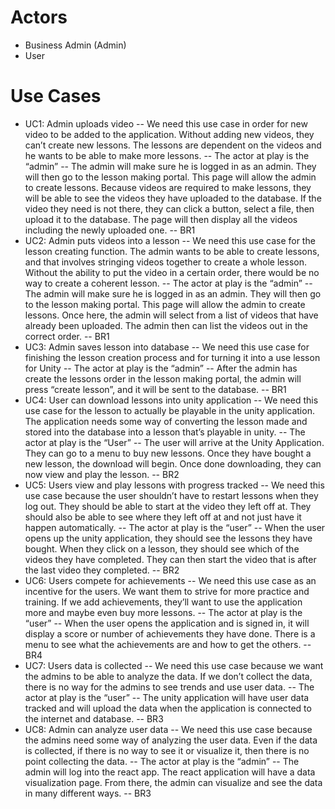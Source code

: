 # Actors
- Business Admin (Admin)
- User

# Use Cases
- UC1: Admin uploads video -- We need this use case in order for new video to be added to the application. Without adding new videos, they can’t create new lessons. The lessons are dependent on the videos and he wants to be able to make more lessons. -- The actor at play is the “admin” -- The admin will make sure he is logged in as an admin. They will then go to the lesson making portal. This page will allow the admin to create lessons. Because videos are required to make lessons, they will be able to see the videos they have uploaded to the database. If the video they need is not there, they can click a button, select a file, then upload it to the database. The page will then display all the videos including the newly uploaded one. -- BR1
- UC2: Admin puts videos into a lesson -- We need this use case for the lesson creating function. The admin wants to be able to create lessons, and that involves stringing videos together to create a whole lesson. Without the ability to put the video in a certain order, there would be no way to create a coherent lesson. -- The actor at play is the “admin” --  The admin will make sure he is logged in as an admin. They will then go to the lesson making portal. This page will allow the admin to create lessons. Once here, the admin will select from a list of videos that have already been uploaded. The admin then can list the videos out in the correct order. -- BR1
- UC3: Admin saves lesson into database -- We need this use case for finishing the lesson creation process and for turning it into a use lesson for Unity -- The actor at play is the “admin” -- After the admin has create the lessons order in the lesson making portal, the admin will press “create lesson”, and it will be sent to the database. -- BR1
- UC4: User can download lessons into unity application -- We need this use case for the lesson to actually be playable in the unity application. The application needs some way of converting the lesson made and stored into the database into a lesson that’s playable in unity. -- The actor at play is the “User” -- The user will arrive at the Unity Application. They can go to a menu to buy new lessons. Once they have bought a new lesson, the download will begin. Once done downloading, they can now view and play the lesson. -- BR2
- UC5: Users view and play lessons with progress tracked -- We need this use case because the user shouldn’t have to restart lessons when they log out. They should be able to start at the video they left off at. They should also be able to see where they left off at and not just have it happen automatically. -- The actor at play is the “user” -- When the user opens up the unity application, they should see the lessons they have bought. When they click on a lesson, they should see which of the videos they have completed. They can then start the video that is after the last video they completed. -- BR2
- UC6: Users compete for achievements -- We need this use case as an incentive for the users. We want them to strive for more practice and training. If we add achievements, they’ll want to use the application more and maybe even buy more lessons. -- The actor at play is the “user” -- When the user opens the application and is signed in, it will display a score or number of achievements they have done. There is a menu to see what the achievements are and how to get the others. -- BR4
- UC7: Users data is collected -- We need this use case because we want the admins to be able to analyze the data. If we don’t collect the data, there is no way for the admins to see trends and use user data. -- The actor at play is the “user” -- The unity application will have user data tracked and will upload the data when the application is connected to the internet and database. -- BR3
- UC8: Admin can analyze user data -- We need this use case because the admins need some way of analyzing the user data. Even if the data is collected, if there is no way to see it or visualize it, then there is no point collecting the data. -- The actor at play is the “admin” -- The admin will log into the react app. The react application will have a data visualization page. From there, the admin can visualize and see the data in many different ways. -- BR3
